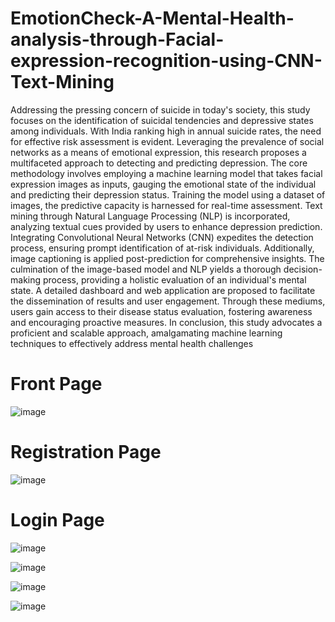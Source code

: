 # EmotionCheck-A-Mental-Health-analysis-through-Facial-expression-recognition-using-CNN-Text-Mining
Addressing the pressing concern of suicide in today's society, this study focuses on the identification of suicidal tendencies and depressive states among individuals. With India ranking high in annual suicide rates, the need for effective risk assessment is evident. Leveraging the prevalence of social networks as a means of emotional expression, this research proposes a multifaceted approach to detecting and predicting depression.
The core methodology involves employing a machine learning model that takes facial expression images as inputs, gauging the emotional state of the individual and predicting their depression status. Training the model using a dataset of images, the predictive capacity is harnessed for real-time assessment. Text mining through Natural Language Processing (NLP) is incorporated, analyzing textual cues provided by users to enhance depression prediction.
Integrating Convolutional Neural Networks (CNN) expedites the detection process, ensuring prompt identification of at-risk individuals. Additionally, image captioning is applied post-prediction for comprehensive insights. The culmination of the image-based model and NLP yields a thorough decision-making process, providing a holistic evaluation of an individual's mental state.
A detailed dashboard and web application are proposed to facilitate the dissemination of results and user engagement. Through these mediums, users gain access to their disease status evaluation, fostering awareness and encouraging proactive measures. In conclusion, this study advocates a proficient and scalable approach, amalgamating machine learning techniques to effectively address mental health challenges

# Front Page
![image](https://github.com/suhani2812/EmotionCheck-A-Mental-Health-analysis-through-Facial-expression-recognition-using-CNN-Text-Mining/assets/97598197/a5d28c89-4ca4-42c9-bd77-7bab66a18535)
# Registration Page
![image](https://github.com/suhani2812/EmotionCheck-A-Mental-Health-analysis-through-Facial-expression-recognition-using-CNN-Text-Mining/assets/97598197/82a698a2-e015-4231-9c22-6f4747ca3252)
# Login Page
![image](https://github.com/suhani2812/EmotionCheck-A-Mental-Health-analysis-through-Facial-expression-recognition-using-CNN-Text-Mining/assets/97598197/c6f916f0-2ea2-4061-ba03-010036b26442)

![image](https://github.com/suhani2812/EmotionCheck-A-Mental-Health-analysis-through-Facial-expression-recognition-using-CNN-Text-Mining/assets/97598197/1b3ba1df-2a5d-41bb-a81d-bad9a10c8085)

![image](https://github.com/suhani2812/EmotionCheck-A-Mental-Health-analysis-through-Facial-expression-recognition-using-CNN-Text-Mining/assets/97598197/c333dc95-38d6-44c3-ac51-b307db3cdf72)

![image](https://github.com/suhani2812/EmotionCheck-A-Mental-Health-analysis-through-Facial-expression-recognition-using-CNN-Text-Mining/assets/97598197/6ad0d847-2280-4e02-b4ba-0b78f70ef246)






